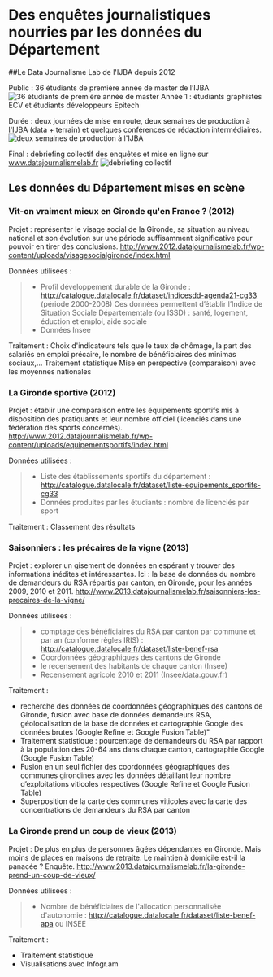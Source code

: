 # Des enquêtes journalistiques nourries par les données du Département

##Le Data Journalisme Lab de l'IJBA depuis 2012

Public : 36 étudiants de première année de master de l’IJBA
![36 étudiants de première année de master](http://www.datajournalismelab.fr/medias/20150612_155841.jpg)
Année 1 : étudiants graphistes ECV et étudiants développeurs Epitech

Durée : deux journées de mise en route, deux semaines de production à l'IJBA (data + terrain) et quelques conférences de rédaction intermédiaires.
![deux semaines de production à l'IJBA](http://www.datajournalismelab.fr/medias/20150603_163411.jpg)

Final : debriefing collectif des enquêtes et mise en ligne sur www.datajournalismelab.fr
![debriefing collectif](http://www.datajournalismelab.fr/medias/20150612_155559.jpg)


## Les données du Département mises en scène

### Vit-on vraiment mieux en Gironde qu'en France ? (2012)

Projet : représenter le visage social de la Gironde, sa situation au niveau national et son évolution sur une période suffisamment significative pour pouvoir en tirer des conclusions.
http://www.2012.datajournalismelab.fr/wp-content/uploads/visagesocialgironde/index.html

Données utilisées : 
> - Profil développement durable de la Gironde : http://catalogue.datalocale.fr/dataset/indicesdd-agenda21-cg33 (période 2000-2008) 
Ces données permettent d’établir  l’Indice de Situation Sociale Départementale (ou ISSD) : santé, logement, éduction et emploi, aide sociale
> - Données Insee

Traitement :
Choix d'indicateurs tels que le taux de chômage, la part des salariés en emploi précaire, le nombre de bénéficiaires des minimas sociaux,…
Traitement statistique
Mise en perspective (comparaison) avec les moyennes nationales

### La Gironde sportive (2012)

Projet : établir une comparaison entre les équipements sportifs mis à disposition des pratiquants et leur nombre officiel (licenciés dans une fédération des sports concernés). 
http://www.2012.datajournalismelab.fr/wp-content/uploads/equipementsportifs/index.html

Données utilisées : 
> - Liste des établissements sportifs du département : http://catalogue.datalocale.fr/dataset/liste-equipements_sportifs-cg33
> - Données produites par les étudiants : nombre de licenciés par sport

Traitement : 
Classement des résultats

### Saisonniers : les précaires de la vigne (2013)

Projet : explorer un gisement de données en espérant y trouver des informations inédites et intéressantes. Ici : la base de données du nombre de demandeurs du RSA répartis par canton, en Gironde, pour les années 2009, 2010 et 2011.
http://www.2013.datajournalismelab.fr/saisonniers-les-precaires-de-la-vigne/

Données utilisées : 
> - comptage des bénéficiaires du RSA par canton par commune et par an (conforme règles IRIS) : http://catalogue.datalocale.fr/dataset/liste-benef-rsa
> - Coordonnées géographiques des cantons de Gironde
> - le recensement des habitants de chaque canton (Insee)
> - Recensement agricole 2010 et 2011 (Insee/data.gouv.fr)

Traitement : 
- recherche des données de coordonnées géographiques des cantons de Gironde, fusion avec base de données demandeurs RSA, géolocalisation de la base de données et cartographie Google des données brutes (Google Refine et Google Fusion Table)"
- Traitement statistique : pourcentage de demandeurs du RSA par rapport à la population des 20-64 ans dans chaque canton, cartographie Google (Google Fusion Table)
- Fusion en un seul fichier des coordonnées géographiques des communes girondines avec les données détaillant leur nombre d’exploitations viticoles respectives (Google Refine et Google Fusion Table)
- Superposition de la carte des communes viticoles avec la carte des concentrations de demandeurs du RSA par canton

### La Gironde prend un coup de vieux (2013)

Projet : De plus en plus de personnes âgées dépendantes en Gironde. Mais moins de places en maisons de retraite. Le maintien à domicile est-il la panacée ? Enquête.
http://www.2013.datajournalismelab.fr/la-gironde-prend-un-coup-de-vieux/

Données utilisées : 
> - Nombre de bénéficiaires de l'allocation personnalisée d'autonomie : http://catalogue.datalocale.fr/dataset/liste-benef-apa
ou INSEE

Traitement : 

- Traitement statistique
- Visualisations avec Infogr.am
